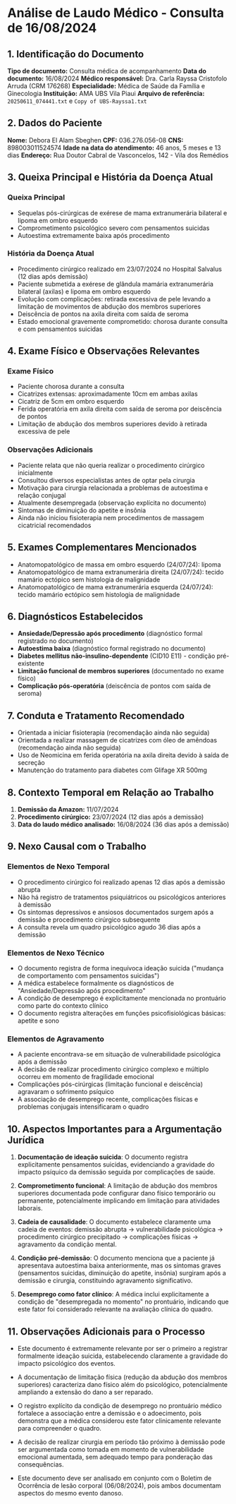 # Análise de Laudo Médico - Consulta de 16/08/2024

## 1. Identificação do Documento

**Tipo de documento:** Consulta médica de acompanhamento
**Data do documento:** 16/08/2024
**Médico responsável:** Dra. Carla Rayssa Cristofolo Arruda (CRM 176268)
**Especialidade:** Médica de Saúde da Família e Ginecologia
**Instituição:** AMA UBS Vila Piaui
**Arquivo de referência:** `20250611_074441.txt` e `Copy of UBS-Rayssa1.txt`

## 2. Dados do Paciente

**Nome:** Debora El Alam Sbeghen
**CPF:** 036.276.056-08
**CNS:** 898003011524574
**Idade na data do atendimento:** 46 anos, 5 meses e 13 dias
**Endereço:** Rua Doutor Cabral de Vasconcelos, 142 - Vila dos Remédios

## 3. Queixa Principal e História da Doença Atual

### Queixa Principal
- Sequelas pós-cirúrgicas de exérese de mama extranumerária bilateral e lipoma em ombro esquerdo
- Comprometimento psicológico severo com pensamentos suicidas
- Autoestima extremamente baixa após procedimento

### História da Doença Atual
- Procedimento cirúrgico realizado em 23/07/2024 no Hospital Salvalus (12 dias após demissão)
- Paciente submetida a exérese de glândula mamária extranumerária bilateral (axilas) e lipoma em ombro esquerdo
- Evolução com complicações: retirada excessiva de pele levando a limitação de movimentos de abdução dos membros superiores
- Deiscência de pontos na axila direita com saída de seroma
- Estado emocional gravemente comprometido: chorosa durante consulta e com pensamentos suicidas

## 4. Exame Físico e Observações Relevantes

### Exame Físico
- Paciente chorosa durante a consulta
- Cicatrizes extensas: aproximadamente 10cm em ambas axilas
- Cicatriz de 5cm em ombro esquerdo
- Ferida operatória em axila direita com saída de seroma por deiscência de pontos
- Limitação de abdução dos membros superiores devido à retirada excessiva de pele

### Observações Adicionais
- Paciente relata que não queria realizar o procedimento cirúrgico inicialmente
- Consultou diversos especialistas antes de optar pela cirurgia
- Motivação para cirurgia relacionada a problemas de autoestima e relação conjugal
- Atualmente desempregada (observação explícita no documento)
- Sintomas de diminuição do apetite e insônia
- Ainda não iniciou fisioterapia nem procedimentos de massagem cicatricial recomendados

## 5. Exames Complementares Mencionados

- Anatomopatológico de massa em ombro esquerdo (24/07/24): lipoma
- Anatomopatológico de mama extranumerária direita (24/07/24): tecido mamário ectópico sem histologia de malignidade
- Anatomopatológico de mama extranumerária esquerda (24/07/24): tecido mamário ectópico sem histologia de malignidade

## 6. Diagnósticos Estabelecidos

- **Ansiedade/Depressão após procedimento** (diagnóstico formal registrado no documento)
- **Autoestima baixa** (diagnóstico formal registrado no documento)
- **Diabetes mellitus não-insulino-dependente** (CID10 E11) - condição pré-existente
- **Limitação funcional de membros superiores** (documentado no exame físico)
- **Complicação pós-operatória** (deiscência de pontos com saída de seroma)

## 7. Conduta e Tratamento Recomendado

- Orientada a iniciar fisioterapia (recomendação ainda não seguida)
- Orientada a realizar massagem de cicatrizes com óleo de amêndoas (recomendação ainda não seguida)
- Uso de Neomicina em ferida operatória na axila direita devido à saída de secreção
- Manutenção do tratamento para diabetes com Glifage XR 500mg

## 8. Contexto Temporal em Relação ao Trabalho

1. **Demissão da Amazon:** 11/07/2024
2. **Procedimento cirúrgico:** 23/07/2024 (12 dias após a demissão)
3. **Data do laudo médico analisado:** 16/08/2024 (36 dias após a demissão)

## 9. Nexo Causal com o Trabalho

### Elementos de Nexo Temporal
- O procedimento cirúrgico foi realizado apenas 12 dias após a demissão abrupta
- Não há registro de tratamentos psiquiátricos ou psicológicos anteriores à demissão
- Os sintomas depressivos e ansiosos documentados surgem após a demissão e procedimento cirúrgico subsequente
- A consulta revela um quadro psicológico agudo 36 dias após a demissão

### Elementos de Nexo Técnico
- O documento registra de forma inequívoca ideação suicida ("mudança de comportamento com pensamentos suicidas")
- A médica estabelece formalmente os diagnósticos de "Ansiedade/Depressão após procedimento"
- A condição de desemprego é explicitamente mencionada no prontuário como parte do contexto clínico
- O documento registra alterações em funções psicofisiológicas básicas: apetite e sono

### Elementos de Agravamento
- A paciente encontrava-se em situação de vulnerabilidade psicológica após a demissão
- A decisão de realizar procedimento cirúrgico complexo e múltiplo ocorreu em momento de fragilidade emocional
- Complicações pós-cirúrgicas (limitação funcional e deiscência) agravaram o sofrimento psíquico
- A associação de desemprego recente, complicações físicas e problemas conjugais intensificaram o quadro

## 10. Aspectos Importantes para a Argumentação Jurídica

1. **Documentação de ideação suicida**: O documento registra explicitamente pensamentos suicidas, evidenciando a gravidade do impacto psíquico da demissão seguida por complicações de saúde.

2. **Comprometimento funcional**: A limitação de abdução dos membros superiores documentada pode configurar dano físico temporário ou permanente, potencialmente implicando em limitação para atividades laborais.

3. **Cadeia de causalidade**: O documento estabelece claramente uma cadeia de eventos: demissão abrupta → vulnerabilidade psicológica → procedimento cirúrgico precipitado → complicações físicas → agravamento da condição mental.

4. **Condição pré-demissão**: O documento menciona que a paciente já apresentava autoestima baixa anteriormente, mas os sintomas graves (pensamentos suicidas, diminuição do apetite, insônia) surgiram após a demissão e cirurgia, constituindo agravamento significativo.

5. **Desemprego como fator clínico**: A médica inclui explicitamente a condição de "desempregada no momento" no prontuário, indicando que este fator foi considerado relevante na avaliação clínica do quadro.

## 11. Observações Adicionais para o Processo

- Este documento é extremamente relevante por ser o primeiro a registrar formalmente ideação suicida, estabelecendo claramente a gravidade do impacto psicológico dos eventos.

- A documentação de limitação física (redução da abdução dos membros superiores) caracteriza dano físico além do psicológico, potencialmente ampliando a extensão do dano a ser reparado.

- O registro explícito da condição de desemprego no prontuário médico fortalece a associação entre a demissão e o adoecimento, pois demonstra que a médica considerou este fator clinicamente relevante para compreender o quadro.

- A decisão de realizar cirurgia em período tão próximo à demissão pode ser argumentada como tomada em momento de vulnerabilidade emocional aumentada, sem adequado tempo para ponderação das consequências.

- Este documento deve ser analisado em conjunto com o Boletim de Ocorrência de lesão corporal (06/08/2024), pois ambos documentam aspectos do mesmo evento danoso.
